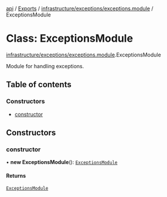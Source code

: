 [api](../README.md) / [Exports](../modules.md) / [infrastructure/exceptions/exceptions.module](../modules/infrastructure_exceptions_exceptions_module.md) / ExceptionsModule

# Class: ExceptionsModule

[infrastructure/exceptions/exceptions.module](../modules/infrastructure_exceptions_exceptions_module.md).ExceptionsModule

Module for handling exceptions.

## Table of contents

### Constructors

- [constructor](infrastructure_exceptions_exceptions_module.ExceptionsModule.md#constructor)

## Constructors

### constructor

• **new ExceptionsModule**(): [`ExceptionsModule`](infrastructure_exceptions_exceptions_module.ExceptionsModule.md)

#### Returns

[`ExceptionsModule`](infrastructure_exceptions_exceptions_module.ExceptionsModule.md)
